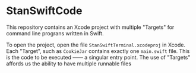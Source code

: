 # StanSwiftCode

This repository contains an Xcode project with multiple "Targets" for command line prograns written in Swift.

To open the project, open the file `StanSwiftTerminal.xcodeproj` in Xcode. Each "Target", such as `CookieJar` contains exactly one `main.swift` file. This is the code to be executed —— a singular entry point. The use of "Targets" affords us the ability to have multiple runnable files


